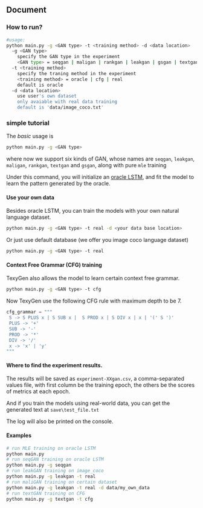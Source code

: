 ## Document

### How to run?

```bash 
#usage:
python main.py -g <GAN type> -t <training method> -d <data location>
  -g <GAN type>  
    specify the GAN type in the experiment
    <GAN type> = seqgan | maligan | rankgan | leakgan | gsgan | textgan | mle
  -t <training method>
    specify the traning method in the experiment
    <training method> = oracle | cfg | real
    default is oracle
  -d <data location>
    use user's own dataset
    only avaiable with real data training 
    default is 'data/image_coco.txt'
```

### simple tutorial
The *basic* usage is 
```bash 
python main.py -g <GAN type>
```
where now we support six kinds of GAN, whose names are
 `seqgan`,  `leakgan`,  `maligan`,  `rankgan`,  `textgan` and `gsgan`, along with pure `mle` training
 
Under this command, you will initialize an [oracle LSTM](https://arxiv.org/abs/1609.05473), 
and fit the model to learn the pattern generated by the oracle.


#### Use your own data
Besides oracle LSTM, you can train the models with your own natural language dataset.
```bash 
python main.py -g <GAN type> -t real -d <your data base location> 
```
Or just use default database (we offer you image coco language dataset)
```bash 
python main.py -g <GAN type> -t real 
```
#### Context Free Grammar (CFG) training
TexyGen also allows the model to learn certain context free grammar.
 ```bash 
python main.py -g <GAN type> -t cfg
```

Now TexyGen use the following CFG rule with maximum depth to be 7.
 ```python 
cfg_grammar = """
  S -> S PLUS x | S SUB x |  S PROD x | S DIV x | x | '(' S ')'
  PLUS -> '+'
  SUB -> '-'
  PROD -> '*'
  DIV -> '/'
  x -> 'x' | 'y'
"""
```

#### Where to find the experiment results.

The results will be saved as `experiment-XXgan.csv`, a comma-separated values file, with first column be the training epoch,
 the others be the scores of metrics at each epoch.

And if you train the models using real-world data, you can get the generated text at `save\test_file.txt`

The log will also be printed on the console. 

#### Examples

```bash 
# run MLE training on oracle LSTM
python main.py 
# run seqGAN training on oracle LSTM
python main.py -g seqgan
# run leakGAN training on image_coco
python main.py -g leakgan -t real
# run maliGAN training on certain dataset
python main.py -g leakgan -t real -d data/my_own_data
# run textGAN training on CFG
python main.py -g textgan -t cfg
```